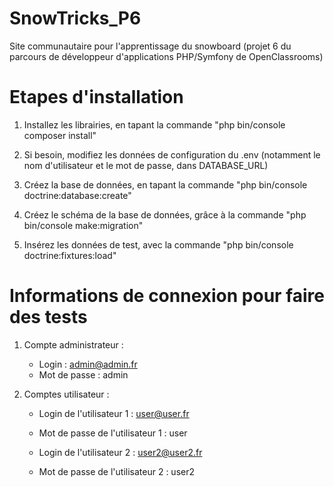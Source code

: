 # SnowTricks_P6
Site communautaire pour l'apprentissage du snowboard (projet 6 du parcours de développeur d'applications PHP/Symfony de OpenClassrooms)


Etapes d'installation
========================

1) Installez les librairies, en tapant la commande "php bin/console composer install"

2) Si besoin, modifiez les données de configuration du .env (notamment le nom d'utilisateur et le mot de passe, dans DATABASE_URL)

3) Créez la base de données, en tapant la commande "php bin/console doctrine:database:create"

4) Créez le schéma de la base de données, grâce à la commande "php bin/console make:migration"

5) Insérez les données de test, avec la commande "php bin/console doctrine:fixtures:load"


Informations de connexion pour faire des tests
=================================================

1) Compte administrateur :
     * Login : admin@admin.fr
     * Mot de passe : admin
     
2) Comptes utilisateur :
     * Login de l'utilisateur 1 : user@user.fr
     * Mot de passe de l'utilisateur 1 : user
     
     * Login de l'utilisateur 2 : user2@user2.fr
     * Mot de passe de l'utilisateur 2 : user2
     
     